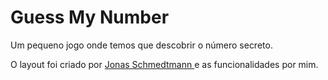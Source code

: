 # Guess My Number

Um pequeno jogo onde temos que descobrir o número secreto.

O layout foi criado por <a href ="https://github.com/jonasschmedtmann" > Jonas Schmedtmann </a> e as funcionalidades por mim.
